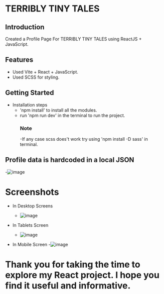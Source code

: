 # TERRIBLY TINY TALES

## Introduction

Created a Profile Page For TERRIBLY TINY TALES using ReactJS + JavaScript.

## Features
- Used Vite + React + JavaScript.
- Used SCSS for styling.

## Getting Started

- Installation steps
    - 'npm install' to install all the modules.
    - run 'npm run dev' in the terminal to run the project.
      ### Note
        -If any case scss does't work try using 'npm install -D sass' in terminal.
## Profile data is hardcoded in a local JSON
  -![image](https://github.com/Ritik1431/TTT/assets/94741846/e9063f5d-d4c8-452e-a185-a7df93ea15c8)

# Screenshots
  - In Desktop Screens
    
     - ![image](https://github.com/Ritik1431/TTT/assets/94741846/3bd47509-563b-468f-8389-29f468956665)

  - In Tablets Screen
     - ![image](https://github.com/Ritik1431/TTT/assets/94741846/65579484-76e8-451a-97cc-45a7f9c77847)

  - In Mobile Screen
      -![image](https://github.com/Ritik1431/TTT/assets/94741846/213aa07b-20c0-4023-88ef-75b74c38aac2)

# Thank you for taking the time to explore my React project. I hope you find it useful and informative.
